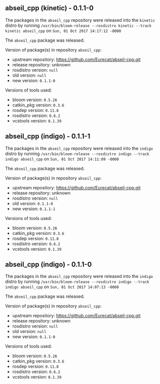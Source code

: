 ## abseil_cpp (kinetic) - 0.1.1-0

The packages in the `abseil_cpp` repository were released into the `kinetic` distro by running `/usr/bin/bloom-release --rosdistro kinetic --track kinetic abseil_cpp` on `Sun, 01 Oct 2017 14:17:12 -0000`

The `abseil_cpp` package was released.

Version of package(s) in repository `abseil_cpp`:

- upstream repository: https://github.com/Eurecat/abseil-cpp.git
- release repository: unknown
- rosdistro version: `null`
- old version: `null`
- new version: `0.1.1-0`

Versions of tools used:

- bloom version: `0.5.26`
- catkin_pkg version: `0.3.6`
- rosdep version: `0.11.8`
- rosdistro version: `0.6.2`
- vcstools version: `0.1.39`


## abseil_cpp (indigo) - 0.1.1-1

The packages in the `abseil_cpp` repository were released into the `indigo` distro by running `/usr/bin/bloom-release --rosdistro indigo --track indigo abseil_cpp` on `Sun, 01 Oct 2017 14:11:09 -0000`

The `abseil_cpp` package was released.

Version of package(s) in repository `abseil_cpp`:

- upstream repository: https://github.com/Eurecat/abseil-cpp.git
- release repository: unknown
- rosdistro version: `null`
- old version: `0.1.1-0`
- new version: `0.1.1-1`

Versions of tools used:

- bloom version: `0.5.26`
- catkin_pkg version: `0.3.6`
- rosdep version: `0.11.8`
- rosdistro version: `0.6.2`
- vcstools version: `0.1.39`


## abseil_cpp (indigo) - 0.1.1-0

The packages in the `abseil_cpp` repository were released into the `indigo` distro by running `/usr/bin/bloom-release --rosdistro indigo --track indigo abseil_cpp` on `Sun, 01 Oct 2017 14:07:13 -0000`

The `abseil_cpp` package was released.

Version of package(s) in repository `abseil_cpp`:

- upstream repository: https://github.com/Eurecat/abseil-cpp.git
- release repository: unknown
- rosdistro version: `null`
- old version: `null`
- new version: `0.1.1-0`

Versions of tools used:

- bloom version: `0.5.26`
- catkin_pkg version: `0.3.6`
- rosdep version: `0.11.8`
- rosdistro version: `0.6.2`
- vcstools version: `0.1.39`


